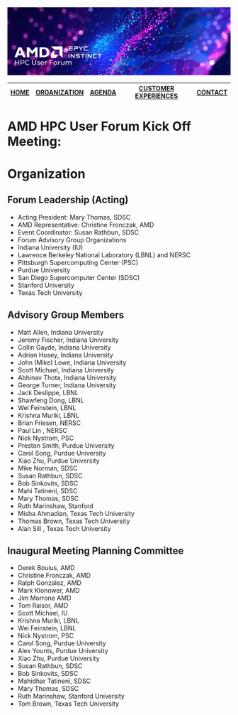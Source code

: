 <img src="images/Smaller-AMDHPCUserTraining_header.png" alt="Comet Rack View" width="700px" />

| [HOME](README.md) | [ORGANIZATION](organization.md) | [AGENDA](agenda.md)  | [CUSTOMER EXPERIENCES](custexp.md) | [CONTACT](contact.md) |
| :-----: | :-----: | :-----: | :-----: | :-----: |

 
# AMD HPC User Forum Kick Off Meeting:
# Organization
 

## Forum Leadership (Acting)

* Acting President: Mary Thomas, SDSC
* AMD Representative:  Christine Fronczak, AMD
* Event Coordinator: Susan Rathbun, SDSC
* Forum Advisory Group Organizations
* Indiana University (IU)
* Lawrence Berkeley National Laboratory (LBNL) and NERSC
* Pittsburgh Supercomputing Center (PSC)
* Purdue University
* San Diego Supercomputer Center (SDSC)
* Stanford University
* Texas Tech University
 
## Advisory Group Members

* Matt Allen, Indiana University
* Jeremy Fischer, Indiana University
* Collin Gayde, Indiana University
* Adrian Hosey, Indiana University
* John (Mike) Lowe, Indiana University
* Scott Michael, Indiana University
* Abhinav Thota, Indiana University
* George Turner, Indiana University
* Jack Deslippe, LBNL
* Shawfeng Dong, LBNL
* Wei Feinstein, LBNL
* Krishna Muriki, LBNL
* Brian Friesen, NERSC
* Paul Lin , NERSC
* Nick Nystrom, PSC
* Preston Smith, Purdue University
* Carol Song, Purdue University
* Xiao Zhu, Purdue University
* Mike Norman, SDSC
* Susan Rathbun, SDSC
* Bob Sinkovits, SDSC
* Mahi Tatineni, SDSC
* Mary Thomas, SDSC
* Ruth Marinshaw, Stanford
* Misha Ahmadian, Texas Tech University
* Thomas Brown, Texas Tech University
* Alan Sill , Texas Tech University
 

## Inaugural Meeting Planning Committee

* Derek Bouius, AMD
* Christine Fronczak, AMD
* Ralph Gonzalez, AMD
* Mark Klonower, AMD
* Jim Morrone AMD
* Tom Raisor, AMD
* Scott Michael, IU
* Krishna Muriki, LBNL
* Wei Feinstein, LBNL
* Nick Nystrom, PSC
* Carol Song, Purdue University
* Alex Younts, Purdue University
* Xiao Zhu, Purdue University
* Susan Rathbun, SDSC
* Bob Sinkovits, SDSC
* Mahidhar Tatineni, SDSC
* Mary Thomas, SDSC
* Ruth Marinshaw, Stanford University
* Tom Brown, Texas Tech University
